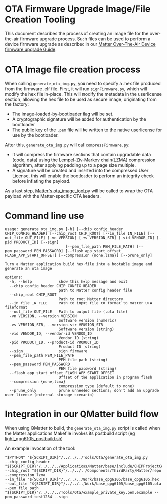 # OTA Firmware Upgrade Image/File Creation Tooling

This document describes the process of creating an image file for the over-the-air firmware upgrade process.
Such files can be used to perform a device firmware upgrade as described in our [Matter Over-The-Air Device firmware upgrade Guide](../../Documents/Guides/ota_device_firmware_upgrade.md).

# OTA Image file creation process

When calling `generate_ota_img.py`, you need to specify a .hex file produced from the firmware .elf file.
First, it will run `signFirmware.py`, which will modify the hex file in-place.
This will modify the metadata in the userlicense section, allowing the hex file to be used as secure image, originating from the factory:

- The image-loaded-by-bootloader flag will be set.
- A cryptographic signature will be added for authentication by the bootloader
- The public key of the `.pem` file will be written to the native userlicense for use by the bootloader.

After this, `generate_ota_img.py` will call `compressFirmware.py`:
- It will compress the firmware sections that contain upgradable data (code, data) using the Lempel–Ziv–Markov chain(LZMA) compression algorithm, after applying padding up to a page size multiple.
- A signature will be created and inserted into the compressed User License, this will enable the bootloader to perform an integrity check before inflating the payload.

As a last step, [Matter's ota\_image\_tool.py](../../Components/ThirdParty/Matter/repo/src/app/ota_image_tool.py) will be called to wrap the OTA payload
with the Matter-specific OTA headers.

# Command line use

	usage: generate_ota_img.py [-h] [--chip_config_header CHIP_CONFIG_HEADER] [--chip_root CHIP_ROOT] [--in_file IN_FILE] [--out_file OUT_FILE] [-vn VERSION] [-vs VERSION_STR] [-vid VENDOR_ID] [-pid PRODUCT_ID] [--sign]
							   [--pem_file_path PEM_FILE_PATH] [--pem_password PEM_PASSWORD] [--flash_app_start_offset FLASH_APP_START_OFFSET] [--compression {none,lzma}] [--prune_only]

	Turn a Matter application build hex-file into a bootable image and generate an ota image

	options:
	  -h, --help            show this help message and exit
	  --chip_config_header CHIP_CONFIG_HEADER
							path to Matter config header file
	  --chip_root CHIP_ROOT
							Path to root Matter directory
	  --in_file IN_FILE     Path to input file to format to Matter OTA fileformat
	  --out_file OUT_FILE   Path to output file (.ota file)
	  -vn VERSION, --version VERSION
							Software version (numeric)
	  -vs VERSION_STR, --version-str VERSION_STR
							Software version (string)
	  -vid VENDOR_ID, --vendor-id VENDOR_ID
							Vendor ID (string)
	  -pid PRODUCT_ID, --product-id PRODUCT_ID
							Product ID (string)
	  --sign                sign firmware
	  --pem_file_path PEM_FILE_PATH
							PEM file path (string)
	  --pem_password PEM_PASSWORD
							PEM file password (string)
	  --flash_app_start_offset FLASH_APP_START_OFFSET
							Offset of the application in program flash
	  --compression {none,lzma}
							compression type (default to none)
	  --prune_only          prune unneeded sections; don't add an upgrade user license (external storage scenario)


# Integration in our QMatter build flow

When using QMatter to build, the `generate_ota_img.py` script is called when the Matter applications Makefile invokes its postbuild script (eg [light_qpg6105_postbuild.sh](../../Applications/Matter/light/light_qpg6105_postbuild.sh))

An example invocation of the tool:

    "$PYTHON" "${SCRIPT_DIR}"/../../../Tools/Ota/generate_ota_img.py
    --chip_config_header "${SCRIPT_DIR}"/../../../Applications/Matter/base/include/CHIPProjectConfig.h
    --chip_root "${SCRIPT_DIR}"/../../../Components/ThirdParty/Matter/repo
    --compression lzma
    --in_file "${SCRIPT_DIR}"/../../../Work/base_qpg6105/base_qpg6105.hex
    --out_file "${SCRIPT_DIR}"/../../../Work/base_qpg6105/base_qpg6105.ota
    --pem_file_path "${SCRIPT_DIR}"/../../../Tools/Ota/example_private_key.pem.example --pem_password test1234 --sign
